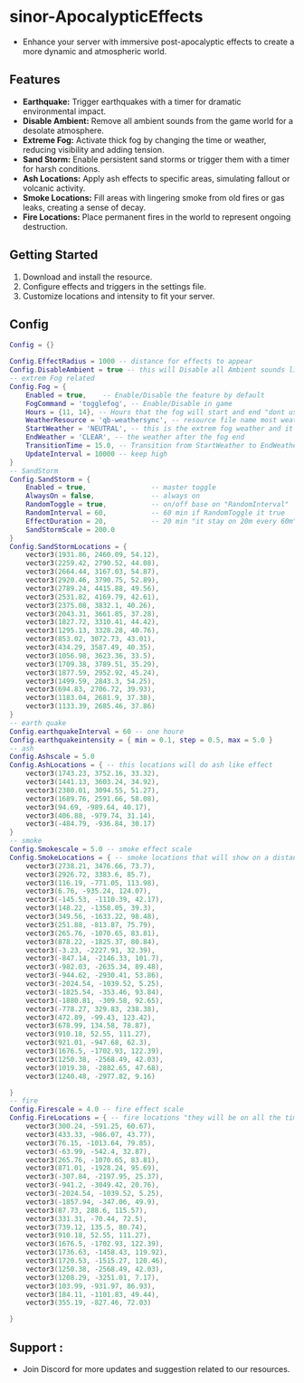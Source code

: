 # sinor-ApocalypticEffects
- Enhance your server with immersive post-apocalyptic effects to create a more dynamic and atmospheric world.

## Features

- **Earthquake:** Trigger earthquakes with a timer for dramatic environmental impact.
- **Disable Ambient:** Remove all ambient sounds from the game world for a desolate atmosphere.
- **Extreme Fog:** Activate thick fog by changing the time or weather, reducing visibility and adding tension.
- **Sand Storm:** Enable persistent sand storms or trigger them with a timer for harsh conditions.
- **Ash Locations:** Apply ash effects to specific areas, simulating fallout or volcanic activity.
- **Smoke Locations:** Fill areas with lingering smoke from old fires or gas leaks, creating a sense of decay.
- **Fire Locations:** Place permanent fires in the world to represent ongoing destruction.

## Getting Started

1. Download and install the resource.
2. Configure effects and triggers in the settings file.
3. Customize locations and intensity to fit your server.

## Config

```lua
Config = {}

Config.EffectRadius = 1000 -- distance for effects to appear
Config.DisableAmbient = true -- this will Disable all Ambient sounds like police siren and music and other ones on the map
-- extrem Fog related
Config.Fog = {
    Enabled = true,    -- Enable/Disable the feature by default
    FogCommand = 'togglefog', -- Enable/Disable in game
    Hours = {11, 14}, -- Hours that the fog will start and end "dont use other hours they dont work"
    WeatherResource = 'qb-weathersync', -- resource file name most weather resources use setweather export
    StartWeather = 'NEUTRAL', -- this is the extrem fog weather and it start fog Hours
    EndWeather = 'CLEAR', -- the weather after the fog end
    TransitionTime = 15.0, -- Transition from StartWeather to EndWeather or the other way
    UpdateInterval = 10000 -- keep high
}
-- SandStorm
Config.SandStorm = {
    Enabled = true,                -- master toggle
    AlwaysOn = false,              -- always on
    RandomToggle = true,           -- on/off base on "RandomInterval"
    RandomInterval = 60,           -- 60 min if RandomToggle it true
    EffectDuration = 20,           -- 20 min "it stay on 20m every 60m"
    SandStormScale = 200.0 
}
Config.SandStormLocations = {
    vector3(1931.86, 2460.09, 54.12),
    vector3(2259.42, 2790.52, 44.08),
    vector3(2664.44, 3167.03, 54.87),
    vector3(2920.46, 3790.75, 52.89),
    vector3(2789.24, 4415.88, 49.56),
    vector3(2531.82, 4169.79, 42.61),
    vector3(2375.08, 3832.1, 40.26),
    vector3(2043.31, 3661.85, 37.28),
    vector3(1827.72, 3310.41, 44.42),
    vector3(1295.13, 3328.28, 40.76),
    vector3(853.02, 3072.73, 43.01),
    vector3(434.29, 3587.49, 40.35),
    vector3(1056.98, 3623.36, 33.5),
    vector3(1709.38, 3789.51, 35.29),
    vector3(1877.59, 2952.92, 45.24),
    vector3(1499.59, 2843.3, 54.25),
    vector3(694.83, 2706.72, 39.93),
    vector3(1183.04, 2681.9, 37.38),
    vector3(1133.39, 2685.46, 37.86)
}
-- earth quake
Config.earthquakeInterval = 60 -- one houre
Config.earthquakeintensity = { min = 0.1, step = 0.5, max = 5.0 }
-- ash
Config.Ashscale = 5.0  
Config.AshLocations = { -- this locations will do ash like effect
    vector3(1743.23, 3752.16, 33.32),
    vector3(1441.13, 3603.24, 34.92),
    vector3(2380.01, 3094.55, 51.27),
    vector3(1689.76, 2591.66, 58.08),
    vector3(94.69, -989.64, 40.17),
    vector3(406.88, -979.74, 31.14),
    vector3(-484.79, -936.84, 30.17)
}
-- smoke
Config.Smokescale = 5.0 -- smoke effect scale
Config.SmokeLocations = { -- smoke locations that will show on a distance
    vector3(2738.21, 3476.66, 73.7),
    vector3(2926.72, 3383.6, 85.7),
    vector3(116.19, -771.05, 113.98),
    vector3(6.76, -935.24, 124.07),
    vector3(-145.53, -1110.39, 42.17),
    vector3(148.22, -1358.05, 39.3),
    vector3(349.56, -1633.22, 98.48),
    vector3(251.88, -813.87, 75.79),
    vector3(265.76, -1070.65, 83.81),
    vector3(878.22, -1825.37, 80.84),
    vector3(-3.23, -2227.91, 32.39),
    vector3(-847.14, -2146.33, 101.7),
    vector3(-982.03, -2635.34, 89.48),
    vector3(-944.62, -2930.41, 53.86),
    vector3(-2024.54, -1039.52, 5.25),
    vector3(-1825.54, -353.46, 93.84),
    vector3(-1880.81, -309.58, 92.65),
    vector3(-778.27, 329.83, 238.38),
    vector3(472.89, -99.43, 123.42),
    vector3(678.99, 134.58, 78.87),
    vector3(910.18, 52.55, 111.27),
    vector3(921.01, -947.68, 62.3),
    vector3(1676.5, -1702.93, 122.39),
    vector3(1250.38, -2568.49, 42.03),
    vector3(1019.38, -2882.65, 47.68),
    vector3(1240.48, -2977.82, 9.16)

}
-- fire
Config.Firescale = 4.0 -- fire effect scale
Config.FireLocations = { -- fire locations "they will be on all the time"
    vector3(300.24, -591.25, 60.67),
    vector3(433.33, -986.07, 43.77),
    vector3(76.15, -1013.64, 79.85),
    vector3(-63.99, -542.4, 32.87),
    vector3(265.76, -1070.65, 83.81),
    vector3(871.01, -1928.24, 95.69),
    vector3(-307.84, -2197.95, 25.37),
    vector3(-941.2, -3049.42, 20.76),
    vector3(-2024.54, -1039.52, 5.25),
    vector3(-1857.94, -347.06, 49.9),
    vector3(87.73, 288.6, 115.57),
    vector3(331.31, -70.44, 72.5),
    vector3(739.12, 135.5, 80.74),
    vector3(910.18, 52.55, 111.27),
    vector3(1676.5, -1702.93, 122.39),
    vector3(1736.63, -1458.43, 119.92),
    vector3(1720.53, -1515.27, 120.46),
    vector3(1250.38, -2568.49, 42.03),
    vector3(1208.29, -3251.01, 7.17),
    vector3(103.99, -931.97, 86.93),
    vector3(184.11, -1101.83, 49.44),
    vector3(355.19, -827.46, 72.03)

}

```
## Support :

- Join Discord for more updates and suggestion related to our resources.

